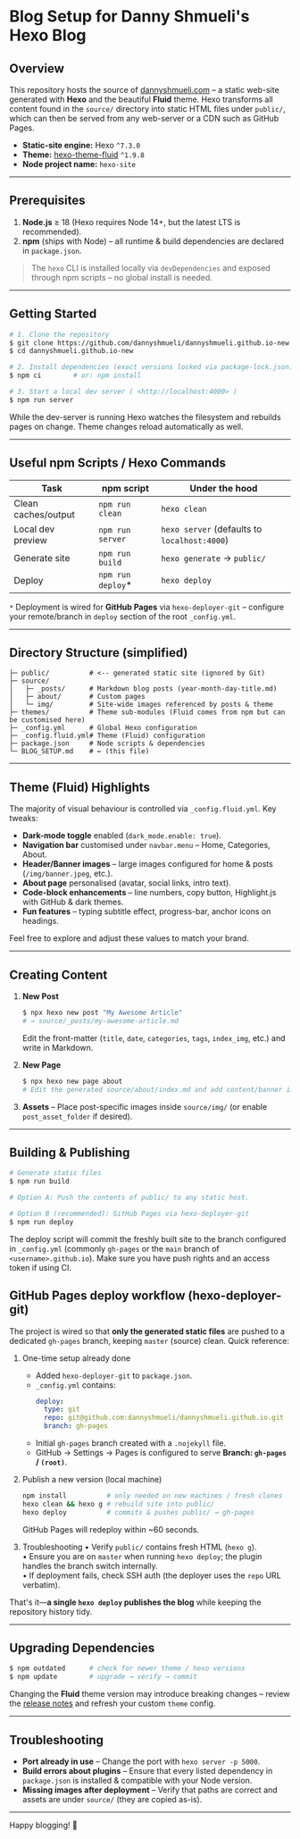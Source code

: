 # Blog Setup for Danny Shmueli's Hexo Blog

## Overview

This repository hosts the source of [dannyshmueli.com](https://dannyshmueli.com) – a static web-site generated with **Hexo** and the beautiful **Fluid** theme.  Hexo transforms all content found in the `source/` directory into static HTML files under `public/`, which can then be served from any web-server or a CDN such as GitHub Pages.

* **Static-site engine:** Hexo `^7.3.0`
* **Theme:** [hexo-theme-fluid](https://github.com/fluid-dev/hexo-theme-fluid) `^1.9.8`
* **Node project name:** `hexo-site`

---

## Prerequisites

1. **Node.js** ≥ 18 (Hexo requires Node 14+, but the latest LTS is recommended).
2. **npm** (ships with Node) – all runtime & build dependencies are declared in `package.json`.

> The `hexo` CLI is installed locally via `devDependencies` and exposed through npm scripts – no global install is needed.

---

## Getting Started

```bash
# 1. Clone the repository
$ git clone https://github.com/dannyshmueli/dannyshmueli.github.io-new.git
$ cd dannyshmueli.github.io-new

# 2. Install dependencies (exact versions locked via package-lock.json)
$ npm ci        # or: npm install

# 3. Start a local dev server ( <http://localhost:4000> )
$ npm run server
```

While the dev-server is running Hexo watches the filesystem and rebuilds pages on change.  Theme changes reload automatically as well.

---

## Useful npm Scripts / Hexo Commands

| Task                | npm script        | Under the hood               |
|---------------------|-------------------|------------------------------|
| Clean caches/output | `npm run clean`   | `hexo clean`                 |
| Local dev preview   | `npm run server`  | `hexo server` (defaults to `localhost:4000`) |
| Generate site       | `npm run build`   | `hexo generate` → `public/`  |
| Deploy              | `npm run deploy`* | `hexo deploy`                |

`*` Deployment is wired for **GitHub Pages** via `hexo-deployer-git` – configure your remote/branch in `deploy` section of the root `_config.yml`.

---

## Directory Structure (simplified)

```text
├─ public/          # <-- generated static site (ignored by Git)
├─ source/
│   ├─ _posts/      # Markdown blog posts (year-month-day-title.md)
│   ├─ about/       # Custom pages
│   └─ img/         # Site-wide images referenced by posts & theme
├─ themes/          # Theme sub-modules (Fluid comes from npm but can be customised here)
├─ _config.yml      # Global Hexo configuration
├─ _config.fluid.yml# Theme (Fluid) configuration
├─ package.json     # Node scripts & dependencies
└─ BLOG_SETUP.md    # ← (this file)
```

---

## Theme (Fluid) Highlights

The majority of visual behaviour is controlled via `_config.fluid.yml`.  Key tweaks:

* **Dark-mode toggle** enabled (`dark_mode.enable: true`).
* **Navigation bar** customised under `navbar.menu` – Home, Categories, About.
* **Header/Banner images** – large images configured for home & posts (`/img/banner.jpeg`, etc.).
* **About page** personalised (avatar, social links, intro text).
* **Code-block enhancements** – line numbers, copy button, Highlight.js with GitHub & dark themes.
* **Fun features** – typing subtitle effect, progress-bar, anchor icons on headings.

Feel free to explore and adjust these values to match your brand.

---

## Creating Content

1. **New Post**
   ```bash
   $ npx hexo new post "My Awesome Article"
   # → source/_posts/my-awesome-article.md
   ```
   Edit the front-matter (`title`, `date`, `categories`, `tags`, `index_img`, etc.) and write in Markdown.

2. **New Page**
   ```bash
   $ npx hexo new page about
   # Edit the generated source/about/index.md and add content/banner images.
   ```

3. **Assets** – Place post-specific images inside `source/img/` (or enable `post_asset_folder` if desired).

---

## Building & Publishing

```bash
# Generate static files
$ npm run build

# Option A: Push the contents of public/ to any static host.

# Option B (recommended): GitHub Pages via hexo-deployer-git
$ npm run deploy
```

The deploy script will commit the freshly built site to the branch configured in `_config.yml` (commonly `gh-pages` or the `main` branch of `<username>.github.io`).  Make sure you have push rights and an access token if using CI.

## GitHub Pages deploy workflow (hexo-deployer-git)

The project is wired so that **only the generated static files** are pushed to a dedicated `gh-pages` branch, keeping `master` (source) clean.  Quick reference:

1. One-time setup already done
   * Added `hexo-deployer-git` to `package.json`.
   * `_config.yml` contains:
     ```yaml
     deploy:
       type: git
       repo: git@github.com:dannyshmueli/dannyshmueli.github.io.git
       branch: gh-pages
     ```
   * Initial `gh-pages` branch created with a `.nojekyll` file.
   * GitHub → Settings → Pages is configured to serve **Branch: `gh-pages` / `(root)`**.

2. Publish a new version (local machine)
   ```bash
   npm install          # only needed on new machines / fresh clones
   hexo clean && hexo g # rebuild site into public/
   hexo deploy          # commits & pushes public/ → gh-pages
   ```
   GitHub Pages will redeploy within ~60 seconds.

3. Troubleshooting
   • Verify `public/` contains fresh HTML (`hexo g`).  
   • Ensure you are on `master` when running `hexo deploy`; the plugin handles the branch switch internally.  
   • If deployment fails, check SSH auth (the deployer uses the `repo` URL verbatim).

That's it—**a single `hexo deploy` publishes the blog** while keeping the repository history tidy.

---

## Upgrading Dependencies

```bash
$ npm outdated      # check for newer theme / hexo versions
$ npm update        # upgrade → verify → commit
```

Changing the **Fluid** theme version may introduce breaking changes – review the [release notes](https://github.com/fluid-dev/hexo-theme-fluid/releases) and refresh your custom `theme` config.

---

## Troubleshooting

* **Port already in use** – Change the port with `hexo server -p 5000`.
* **Build errors about plugins** – Ensure that every listed dependency in `package.json` is installed & compatible with your Node version.
* **Missing images after deployment** – Verify that paths are correct and assets are under `source/` (they are copied as-is).

---

Happy blogging! 🎉 